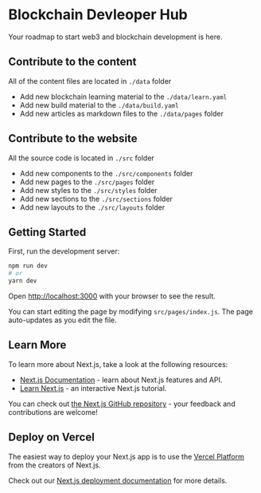 # Blockchain Devleoper Hub

Your roadmap to start web3 and blockchain development is here.

## Contribute to the content

All of the content files are located in `./data` folder

- Add new blockchain learning material to the `./data/learn.yaml`
- Add new build material to the `./data/build.yaml`
- Add new articles as markdown files to the `./data/pages` folder

## Contribute to the website

All the source code is located in `./src` folder

- Add new components to the `./src/components` folder
- Add new pages to the `./src/pages` folder
- Add new styles to the `./src/styles` folder
- Add new sections to the `./src/sections` folder
- Add new layouts to the `./src/layouts` folder

## Getting Started

First, run the development server:

```bash
npm run dev
# or
yarn dev
```

Open [http://localhost:3000](http://localhost:3000) with your browser to see the result.

You can start editing the page by modifying `src/pages/index.js`. The page auto-updates as you edit the file.

## Learn More

To learn more about Next.js, take a look at the following resources:

- [Next.js Documentation](https://nextjs.org/docs) - learn about Next.js features and API.
- [Learn Next.js](https://nextjs.org/learn) - an interactive Next.js tutorial.

You can check out [the Next.js GitHub repository](https://github.com/vercel/next.js/) - your feedback and contributions
are welcome!

## Deploy on Vercel

The easiest way to deploy your Next.js app is to use the
[Vercel Platform](https://vercel.com/new?utm_medium=default-template&filter=next.js&utm_source=create-next-app&utm_campaign=create-next-app-readme)
from the creators of Next.js.

Check out our [Next.js deployment documentation](https://nextjs.org/docs/deployment) for more details.
